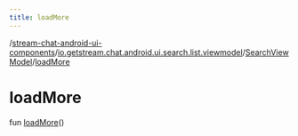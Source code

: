 ```yaml
---
title: loadMore
---
```

/[stream-chat-android-ui-components](../../index.md)/[io.getstream.chat.android.ui.search.list.viewmodel](../index.md)/[SearchViewModel](index.md)/[loadMore](loadMore.md)  
  
  
  
# loadMore  
fun [loadMore](loadMore.md)()
